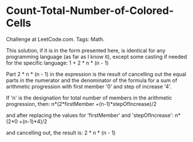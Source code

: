 # Count-Total-Number-of-Colored-Cells
Challenge at LeetCode.com. Tags: Math.

This solution, if it is in the form presented here, is identical for any programming language (as far as I know it), except some casting if needed for the specific language:
1 + 2 * n * (n - 1)

Part 2 * n * (n - 1) in the expression is the result of cancelling out the equal parts in the numerator and the denominator of the formula for a sum of arithmetic progression with first member '0' and step of increase '4'.
    
If 'n' is the designation for total number of members in the arithmetic progression, then:
n*(2*firstMember +(n-1)*stepOfIncrease)/2

and after replacing the values for 'firstMember' and 'stepOfIncrease':
n*(2*0 +(n-1)*4)/2

and cancelling out, the result is:
2 * n * (n - 1)
